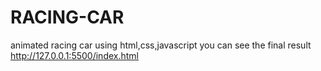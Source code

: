 # RACING-CAR
animated racing car using html,css,javascript
you can see the final result
http://127.0.0.1:5500/index.html
